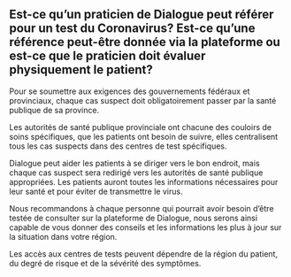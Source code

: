 ## Est-ce qu’un praticien de Dialogue peut référer pour un test du Coronavirus? Est-ce qu’une référence peut-être donnée via la plateforme ou est-ce que le praticien doit évaluer physiquement le patient?

Pour se soumettre aux exigences des gouvernements fédéraux et provinciaux, chaque cas suspect doit obligatoirement passer par la santé publique de sa province.

Les autorités de santé publique provinciale ont chacune des couloirs de soins spécifiques, que les patients ont besoin de suivre, elles centralisent tous les cas suspects dans des centres de test spécifiques.

Dialogue peut aider les patients à se diriger vers le bon endroit, mais chaque cas suspect sera redirigé vers les autorités de santé publique appropriées. Les patients auront toutes les informations nécessaires pour leur santé et pour éviter de transmettre le virus.

Nous recommandons à chaque personne qui pourrait avoir besoin d’être testée de consulter sur la plateforme de Dialogue, nous serons ainsi capable de vous donner des conseils et les informations les plus à jour sur la situation dans votre région.

Les accès aux centres de tests peuvent dépendre de la région du patient, du degré de risque et de la sévérité des symptômes.

